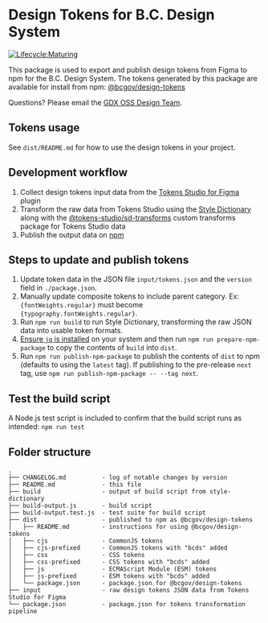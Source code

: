 # Design Tokens for B.C. Design System

[![Lifecycle:Maturing](https://img.shields.io/badge/Lifecycle-Maturing-007EC6)](https://github.com/bcgov/repomountie/blob/master/doc/lifecycle-badges.md)

This package is used to export and publish design tokens from Figma to npm for the B.C. Design System. The tokens generated by this package are available for install from npm: [@bcgov/design-tokens](https://www.npmjs.com/package/@bcgov/design-tokens)

Questions? Please email the <a href="mailto:DesignSystem@gov.bc.ca">GDX OSS Design Team</a>.

## Tokens usage

See `dist/README.md` for how to use the design tokens in your project.

## Development workflow

1. Collect design tokens input data from the [Tokens Studio for Figma](<https://www.figma.com/community/plugin/843461159747178978/Tokens-Studio-for-Figma-(Figma-Tokens)>) plugin
2. Transform the raw data from Tokens Studio using the [Style Dictionary](https://amzn.github.io/style-dictionary/#/) along with the [@tokens-studio/sd-transforms](https://github.com/tokens-studio/sd-transforms) custom transforms package for Tokens Studio data
3. Publish the output data on [npm](https://www.npmjs.com/)

## Steps to update and publish tokens

1. Update token data in the JSON file `input/tokens.json` and the `version` field in `./package.json`.
2. Manually update composite tokens to include parent category. Ex: `{fontWeights.regular}` must become `{typography.fontWeights.regular}`.
3. Run `npm run build` to run Style Dictionary, transforming the raw JSON data into usable token formats.
4. [Ensure `jq` is installed](https://jqlang.github.io/jq/) on your system and then run `npm run prepare-npm-package` to copy the contents of `build` into `dist`.
5. Run `npm run publish-npm-package` to publish the contents of `dist` to npm (defaults to using the `latest` tag). If publishing to the pre-release `next` tag, use `npm run publish-npm-package -- --tag next`.

## Test the build script

A Node.js test script is included to confirm that the build script runs as intended: `npm run test`

## Folder structure

```
.
├── CHANGELOG.md          - log of notable changes by version
├── README.md             - this file
├── build                 - output of build script from style-dictionary
├── build-output.js       - build script
├── build-output.test.js  - test suite for build script
├── dist                  - published to npm as @bcgov/design-tokens
│   ├── README.md         - instructions for using @bcgov/design-tokens
│   ├── cjs               - CommonJS tokens
│   ├── cjs-prefixed      - CommonJS tokens with "bcds" added
│   ├── css               - CSS tokens
│   ├── css-prefixed      - CSS tokens with "bcds" added
│   ├── js                - ECMAScript Module (ESM) tokens
│   ├── js-prefixed       - ESM tokens with "bcds" added
│   └── package.json      - package.json for @bcgov/design-tokens
├── input                 - raw design tokens JSON data from Tokens Studio for Figma
└── package.json          - package.json for tokens transformation pipeline
```
